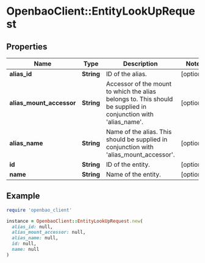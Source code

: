 # OpenbaoClient::EntityLookUpRequest

## Properties

| Name | Type | Description | Notes |
| ---- | ---- | ----------- | ----- |
| **alias_id** | **String** | ID of the alias. | [optional] |
| **alias_mount_accessor** | **String** | Accessor of the mount to which the alias belongs to. This should be supplied in conjunction with &#39;alias_name&#39;. | [optional] |
| **alias_name** | **String** | Name of the alias. This should be supplied in conjunction with &#39;alias_mount_accessor&#39;. | [optional] |
| **id** | **String** | ID of the entity. | [optional] |
| **name** | **String** | Name of the entity. | [optional] |

## Example

```ruby
require 'openbao_client'

instance = OpenbaoClient::EntityLookUpRequest.new(
  alias_id: null,
  alias_mount_accessor: null,
  alias_name: null,
  id: null,
  name: null
)
```

